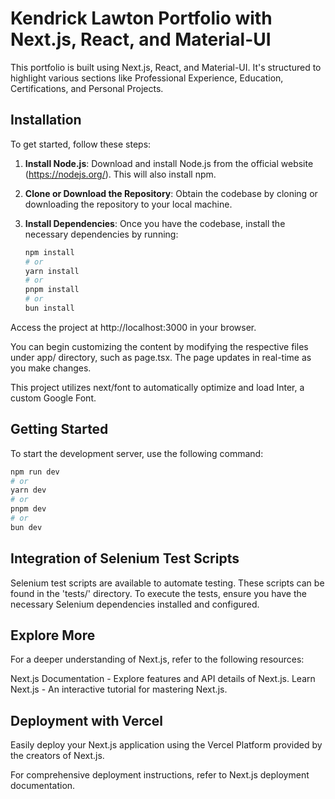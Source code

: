 # Kendrick Lawton Portfolio with Next.js, React, and Material-UI

This portfolio is built using Next.js, React, and Material-UI. It's structured to highlight various sections like Professional Experience, Education, Certifications, and Personal Projects.

## Installation

To get started, follow these steps:

1. **Install Node.js**: Download and install Node.js from the official website (https://nodejs.org/). This will also install npm.

2. **Clone or Download the Repository**: Obtain the codebase by cloning or downloading the repository to your local machine.

3. **Install Dependencies**: Once you have the codebase, install the necessary dependencies by running:

   ```bash
   npm install
   # or
   yarn install
   # or
   pnpm install
   # or
   bun install
   ```

Access the project at http://localhost:3000 in your browser.

You can begin customizing the content by modifying the respective files under app/ directory, such as page.tsx. The page updates in real-time as you make changes.

This project utilizes next/font to automatically optimize and load Inter, a custom Google Font.

## Getting Started

To start the development server, use the following command:

```bash
npm run dev
# or
yarn dev
# or
pnpm dev
# or
bun dev
```
## Integration of Selenium Test Scripts
Selenium test scripts are available to automate testing. These scripts can be found in the 'tests/' directory. To execute the tests, ensure you have the necessary Selenium dependencies installed and configured.

## Explore More
For a deeper understanding of Next.js, refer to the following resources:

Next.js Documentation - Explore features and API details of Next.js.
Learn Next.js - An interactive tutorial for mastering Next.js.

## Deployment with Vercel
Easily deploy your Next.js application using the Vercel Platform provided by the creators of Next.js.

For comprehensive deployment instructions, refer to Next.js deployment documentation.
